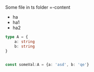 Some file in ts folder =-content

- ha
- ha1
- ha2

```ts
type A = {
	a: string
	b: string
}


const someVal:A = {a: 'asd', b: 'qe'}

```